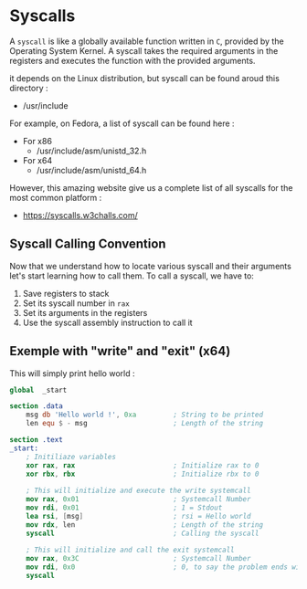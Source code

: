 # Syscalls
A `syscall` is like a globally available function written in `C`, provided by the Operating System Kernel. A syscall takes the required arguments in the registers and executes the function with the provided arguments.

it depends on the Linux distribution, but syscall can be found aroud this directory :
- /usr/include

For example, on Fedora, a list of syscall can be found here :
- For x86
	- /usr/include/asm/unistd_32.h
- For x64
	- /usr/include/asm/unistd_64.h

However, this amazing website give us a complete list of all syscalls for the most common platform :
- https://syscalls.w3challs.com/

## Syscall Calling Convention
Now that we understand how to locate various syscall and their arguments let's start learning how to call them. To call a syscall, we have to:
1.  Save registers to stack
2.  Set its syscall number in `rax`
3.  Set its arguments in the registers
4.  Use the syscall assembly instruction to call it

## Exemple with "write" and "exit" (x64)
This will simply print hello world :
```nasm
global  _start

section .data
    msg db 'Hello world !', 0xa    		; String to be printed
    len equ $ - msg                     ; Length of the string

section .text
_start:
	; Initiliaze variables
    xor rax, rax                        ; Initialize rax to 0
    xor rbx, rbx                        ; Initialize rbx to 0
	
    ; This will initialize and execute the write systemcall
    mov rax, 0x01                       ; Systemcall Number
    mov rdi, 0x01                       ; 1 = Stdout
    lea rsi, [msg]                      ; rsi = Hello world
    mov rdx, len                        ; Length of the string
    syscall                             ; Calling the syscall
	
    ; This will initialize and call the exit systemcall
    mov rax, 0x3C						; Systemcall Number
    mov rdi, 0x0						; 0, to say the problem ends without problems
    syscall
```